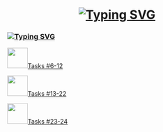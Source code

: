 <h1 align="center">
 <a href="https://git.io/typing-svg"><img src="https://readme-typing-svg.herokuapp.com?font=DM+Serif+Display&size=30&pause=1000&color=A11D1E&width=435&lines=Solving+tasks%3A" alt="Typing SVG" /></a>
</h1>
<h3>
  <a href="https://git.io/typing-svg"><img src="https://readme-typing-svg.herokuapp.com?font=Baskervville+SC&size=30&pause=1000&color=FF4747&width=435&lines=kate_css_html_tasks" alt="Typing SVG" /></a>
</h3>
<p>
  <img src="https://i.giphy.com/media/v1.Y2lkPTc5MGI3NjExdzJiNGprcGNycDBrd2Z4dnF1aGRscnNmZnlodnY5ODliNTd5dXRhbyZlcD12MV9pbnRlcm5hbF9naWZfYnlfaWQmY3Q9cw/iEbPnIPyh9Exq/giphy.gif" width="47px"/><a href="https://github.com/KateGrebeneva/kate_css_html_tasks/blob/main/kate_tasks%236-12.html">Tasks #6-12</a>
</p>
<p>
  <img src="https://i.giphy.com/media/v1.Y2lkPTc5MGI3NjExdzJiNGprcGNycDBrd2Z4dnF1aGRscnNmZnlodnY5ODliNTd5dXRhbyZlcD12MV9pbnRlcm5hbF9naWZfYnlfaWQmY3Q9cw/iEbPnIPyh9Exq/giphy.gif" width="47px"/><a href="https://github.com/KateGrebeneva/kate_css_html_tasks/tree/main/kate_tasks%2313-22">Tasks #13-22</a>
</p>
<p>
  <img src="https://i.giphy.com/media/v1.Y2lkPTc5MGI3NjExdzJiNGprcGNycDBrd2Z4dnF1aGRscnNmZnlodnY5ODliNTd5dXRhbyZlcD12MV9pbnRlcm5hbF9naWZfYnlfaWQmY3Q9cw/iEbPnIPyh9Exq/giphy.gif" width="47px"/><a href="https://github.com/KateGrebeneva/kate_css_html_tasks/tree/main/kate_tasks%2323-24">Tasks #23-24</a>
</p>
